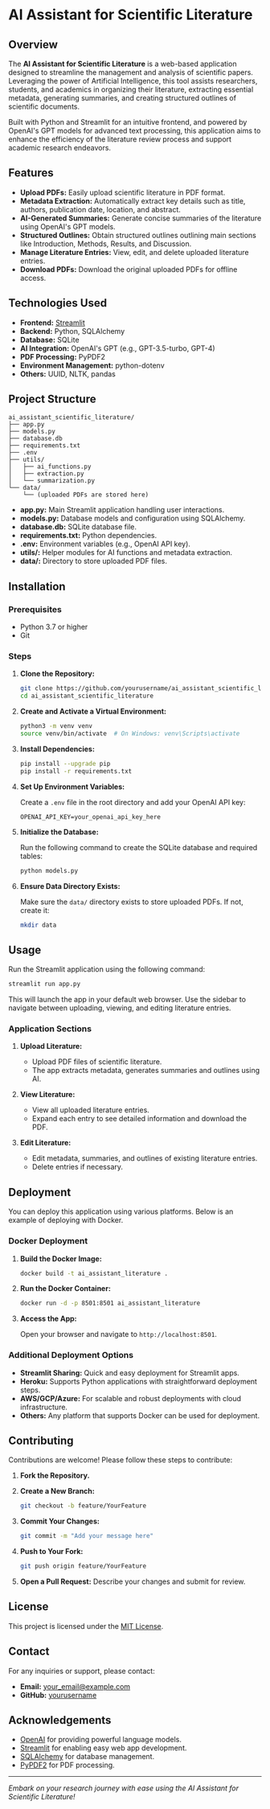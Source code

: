 # AI Assistant for Scientific Literature

## Overview

The **AI Assistant for Scientific Literature** is a web-based application designed to streamline the management and analysis of scientific papers. Leveraging the power of Artificial Intelligence, this tool assists researchers, students, and academics in organizing their literature, extracting essential metadata, generating summaries, and creating structured outlines of scientific documents.

Built with Python and Streamlit for an intuitive frontend, and powered by OpenAI's GPT models for advanced text processing, this application aims to enhance the efficiency of the literature review process and support academic research endeavors.

## Features

- **Upload PDFs:** Easily upload scientific literature in PDF format.
- **Metadata Extraction:** Automatically extract key details such as title, authors, publication date, location, and abstract.
- **AI-Generated Summaries:** Generate concise summaries of the literature using OpenAI's GPT models.
- **Structured Outlines:** Obtain structured outlines outlining main sections like Introduction, Methods, Results, and Discussion.
- **Manage Literature Entries:** View, edit, and delete uploaded literature entries.
- **Download PDFs:** Download the original uploaded PDFs for offline access.

## Technologies Used

- **Frontend:** [Streamlit](https://streamlit.io/)
- **Backend:** Python, SQLAlchemy
- **Database:** SQLite
- **AI Integration:** OpenAI's GPT (e.g., GPT-3.5-turbo, GPT-4)
- **PDF Processing:** PyPDF2
- **Environment Management:** python-dotenv
- **Others:** UUID, NLTK, pandas

## Project Structure

```
ai_assistant_scientific_literature/
├── app.py
├── models.py
├── database.db
├── requirements.txt
├── .env
├── utils/
│   ├── ai_functions.py
│   ├── extraction.py
│   └── summarization.py
└── data/
    └── (uploaded PDFs are stored here)
```

- **app.py:** Main Streamlit application handling user interactions.
- **models.py:** Database models and configuration using SQLAlchemy.
- **database.db:** SQLite database file.
- **requirements.txt:** Python dependencies.
- **.env:** Environment variables (e.g., OpenAI API key).
- **utils/:** Helper modules for AI functions and metadata extraction.
- **data/:** Directory to store uploaded PDF files.

## Installation

### Prerequisites

- Python 3.7 or higher
- Git

### Steps

1. **Clone the Repository:**

   ```bash
   git clone https://github.com/yourusername/ai_assistant_scientific_literature.git
   cd ai_assistant_scientific_literature
   ```

2. **Create and Activate a Virtual Environment:**

   ```bash
   python3 -m venv venv
   source venv/bin/activate  # On Windows: venv\Scripts\activate
   ```

3. **Install Dependencies:**

   ```bash
   pip install --upgrade pip
   pip install -r requirements.txt
   ```

4. **Set Up Environment Variables:**

   Create a `.env` file in the root directory and add your OpenAI API key:

   ```env
   OPENAI_API_KEY=your_openai_api_key_here
   ```

5. **Initialize the Database:**

   Run the following command to create the SQLite database and required tables:

   ```bash
   python models.py
   ```

6. **Ensure Data Directory Exists:**

   Make sure the `data/` directory exists to store uploaded PDFs. If not, create it:

   ```bash
   mkdir data
   ```

## Usage

Run the Streamlit application using the following command:

```bash
streamlit run app.py
```

This will launch the app in your default web browser. Use the sidebar to navigate between uploading, viewing, and editing literature entries.

### Application Sections

1. **Upload Literature:**
   - Upload PDF files of scientific literature.
   - The app extracts metadata, generates summaries and outlines using AI.

2. **View Literature:**
   - View all uploaded literature entries.
   - Expand each entry to see detailed information and download the PDF.

3. **Edit Literature:**
   - Edit metadata, summaries, and outlines of existing literature entries.
   - Delete entries if necessary.

## Deployment

You can deploy this application using various platforms. Below is an example of deploying with Docker.

### Docker Deployment

1. **Build the Docker Image:**

   ```bash
   docker build -t ai_assistant_literature .
   ```

2. **Run the Docker Container:**

   ```bash
   docker run -d -p 8501:8501 ai_assistant_literature
   ```

3. **Access the App:**

   Open your browser and navigate to `http://localhost:8501`.

### Additional Deployment Options

- **Streamlit Sharing:** Quick and easy deployment for Streamlit apps.
- **Heroku:** Supports Python applications with straightforward deployment steps.
- **AWS/GCP/Azure:** For scalable and robust deployments with cloud infrastructure.
- **Others:** Any platform that supports Docker can be used for deployment.

## Contributing

Contributions are welcome! Please follow these steps to contribute:

1. **Fork the Repository.**
2. **Create a New Branch:**

   ```bash
   git checkout -b feature/YourFeature
   ```

3. **Commit Your Changes:**

   ```bash
   git commit -m "Add your message here"
   ```

4. **Push to Your Fork:**

   ```bash
   git push origin feature/YourFeature
   ```

5. **Open a Pull Request:** Describe your changes and submit for review.

## License

This project is licensed under the [MIT License](LICENSE).

## Contact

For any inquiries or support, please contact:

- **Email:** [your_email@example.com](mailto:your_email@example.com)
- **GitHub:** [yourusername](https://github.com/yourusername)

## Acknowledgements

- [OpenAI](https://openai.com/) for providing powerful language models.
- [Streamlit](https://streamlit.io/) for enabling easy web app development.
- [SQLAlchemy](https://www.sqlalchemy.org/) for database management.
- [PyPDF2](https://pypi.org/project/PyPDF2/) for PDF processing.

---

*Embark on your research journey with ease using the AI Assistant for Scientific Literature!*
